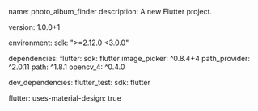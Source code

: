 name: photo_album_finder
description: A new Flutter project.

version: 1.0.0+1

environment:
  sdk: ">=2.12.0 <3.0.0"

dependencies:
  flutter:
    sdk: flutter
  image_picker: ^0.8.4+4
  path_provider: ^2.0.11
  path: ^1.8.1
  opencv_4: ^0.4.0

dev_dependencies:
  flutter_test:
    sdk: flutter

flutter:
  uses-material-design: true
